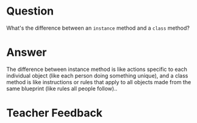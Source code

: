 # Question
What's the difference between an `instance` method and a `class` method?

# Answer
The difference between instance method is like actions specific to each individual object (like each person doing something unique), and a class method is like instructions or rules that apply to all objects made from the same blueprint (like rules all people follow)..
# Teacher Feedback